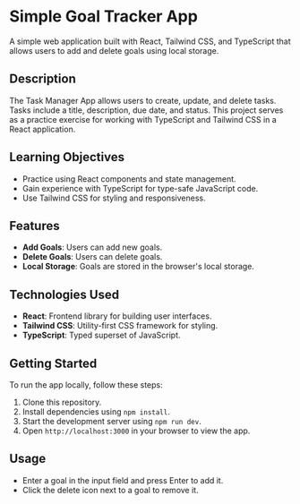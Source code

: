 # Simple Goal Tracker App

A simple web application built with React, Tailwind CSS, and TypeScript that allows users to add and delete goals using local storage.

## Description

The Task Manager App allows users to create, update, and delete tasks. Tasks include a title, description, due date, and status. This project serves as a practice exercise for working with TypeScript and Tailwind CSS in a React application.

## Learning Objectives

- Practice using React components and state management.
- Gain experience with TypeScript for type-safe JavaScript code.
- Use Tailwind CSS for styling and responsiveness.


## Features

- **Add Goals**: Users can add new goals.
- **Delete Goals**: Users can delete goals.
- **Local Storage**: Goals are stored in the browser's local storage.

## Technologies Used

- **React**: Frontend library for building user interfaces.
- **Tailwind CSS**: Utility-first CSS framework for styling.
- **TypeScript**: Typed superset of JavaScript.

## Getting Started

To run the app locally, follow these steps:

1. Clone this repository.
2. Install dependencies using `npm install`.
3. Start the development server using `npm run dev`.
4. Open `http://localhost:3000` in your browser to view the app.

## Usage

- Enter a goal in the input field and press Enter to add it.
- Click the delete icon next to a goal to remove it.


